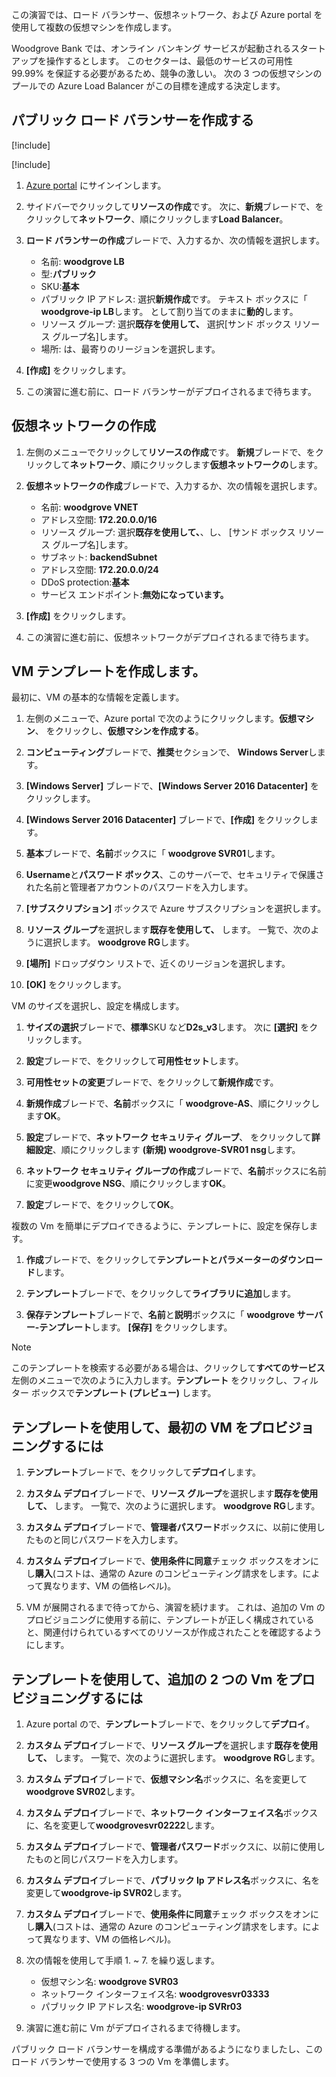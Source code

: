 この演習では、ロード バランサー、仮想ネットワーク、および Azure portal を使用して複数の仮想マシンを作成します。

Woodgrove Bank では、オンライン バンキング サービスが起動されるスタートアップを操作するとします。 このセクターは、最低のサービスの可用性 99.99% を保証する必要があるため、競争の激しい。 次の 3 つの仮想マシンのプールでの Azure Load Balancer がこの目標を達成する決定します。

## <a name="create-a-public-load-balancer"></a>パブリック ロード バランサーを作成する

[!include[](../../../includes/azure-sandbox-activate.md)]

[!include[](../../../includes/azure-sandbox-regions-first-mention-note.md)]

1. [Azure portal](https://portal.azure.com/?azure-portal=true) にサインインします。

1. サイドバーでクリックして**リソースの作成**です。 次に、**新規**ブレードで、をクリックして**ネットワーク**、順にクリックします**Load Balancer**。

1. **ロード バランサーの作成**ブレードで、入力するか、次の情報を選択します。
    - 名前: **woodgrove LB**
    - 型:**パブリック**
    - SKU:**基本**
    - パブリック IP アドレス: 選択**新規作成**です。 テキスト ボックスに「 **woodgrove-ip LB**します。 として割り当てのままに**動的**します。
    - リソース グループ: 選択**既存を使用して、** 選択<rgn>[サンド ボックス リソース グループ名]</rgn>します。
    - 場所: は、最寄りのリージョンを選択します。

1. **[作成]** をクリックします。

1. この演習に進む前に、ロード バランサーがデプロイされるまで待ちます。

## <a name="create-a-virtual-network"></a>仮想ネットワークの作成

1. 左側のメニューでクリックして**リソースの作成**です。 **新規**ブレードで、をクリックして**ネットワーク**、順にクリックします**仮想ネットワークの**します。

1. **仮想ネットワークの作成**ブレードで、入力するか、次の情報を選択します。
    - 名前: **woodgrove VNET**
    - アドレス空間: **172.20.0.0/16**
    - リソース グループ: 選択**既存を使用して、**、し、 <rgn>[サンド ボックス リソース グループ名]</rgn>します。
    - サブネット: **backendSubnet**
    - アドレス空間: **172.20.0.0/24**
    - DDoS protection:**基本**
    - サービス エンドポイント:**無効になっています。**

1. **[作成]** をクリックします。

1. この演習に進む前に、仮想ネットワークがデプロイされるまで待ちます。

## <a name="create-a-vm-template"></a>VM テンプレートを作成します。

最初に、VM の基本的な情報を定義します。

1. 左側のメニューで、Azure portal で次のようにクリックします。**仮想マシン**、 をクリックし、**仮想マシンを作成する**。

1. **コンピューティング**ブレードで、**推奨**セクションで、 **Windows Server**します。

1. **[Windows Server]** ブレードで、**[Windows Server 2016 Datacenter]** をクリックします。

1. **[Windows Server 2016 Datacenter]** ブレードで、**[作成]** をクリックします。

1. **基本**ブレードで、**名前**ボックスに「 **woodgrove SVR01**します。

1. **Username**と**パスワード ボックス**、このサーバーで、セキュリティで保護された名前と管理者アカウントのパスワードを入力します。

1. **[サブスクリプション]** ボックスで Azure サブスクリプションを選択します。

1. **リソース グループ**を選択します**既存を使用して、** します。 一覧で、次のように選択します。 **woodgrove RG**します。

1. **[場所]** ドロップダウン リストで、近くのリージョンを選択します。

1. **[OK]** をクリックします。

VM のサイズを選択し、設定を構成します。

1. **サイズの選択**ブレードで、**標準**SKU など**D2s_v3**します。 次に **[選択]** をクリックします。

1. **設定**ブレードで、をクリックして**可用性セット**します。

1. **可用性セットの変更**ブレードで、をクリックして**新規作成**です。

1. **新規作成**ブレードで、**名前**ボックスに「 **woodgrove-AS**、順にクリックします**OK**。

1. **設定**ブレードで、**ネットワーク セキュリティ グループ**、 をクリックして**詳細設定**、順にクリックします **(新規) woodgrove-SVR01 nsg**します。

1. **ネットワーク セキュリティ グループの作成**ブレードで、**名前**ボックスに名前に変更**woodgrove NSG**、順にクリックします**OK**。

1. **設定**ブレードで、をクリックして**OK**。

複数の Vm を簡単にデプロイできるように、テンプレートに、設定を保存します。

1. **作成**ブレードで、をクリックして**テンプレートとパラメーターのダウンロード**します。

1. **テンプレート**ブレードで、をクリックして**ライブラリに追加**します。

1. **保存テンプレート**ブレードで、**名前**と**説明**ボックスに「 **woodgrove サーバー-テンプレート**します。 **[保存]** をクリックします。

> [!NOTE]
> このテンプレートを検索する必要がある場合は、クリックして**すべてのサービス**左側のメニューで次のように入力します。**テンプレート** をクリックし、フィルター ボックスで**テンプレート (プレビュー)** します。

## <a name="use-the-template-to-provision-the-first-vm"></a>テンプレートを使用して、最初の VM をプロビジョニングするには

1. **テンプレート**ブレードで、をクリックして**デプロイ**します。

1. **カスタム デプロイ**ブレードで、**リソース グループ**を選択します**既存を使用して、** します。 一覧で、次のように選択します。 **woodgrove RG**します。

1. **カスタム デプロイ**ブレードで、**管理者パスワード**ボックスに、以前に使用したものと同じパスワードを入力します。

1. **カスタム デプロイ**ブレードで、**使用条件に同意**チェック ボックスをオンにし**購入**(コストは、通常の Azure のコンピューティング請求をします。によって異なります、VM の価格レベル)。

1. VM が展開されるまで待ってから、演習を続けます。 これは、追加の Vm のプロビジョニングに使用する前に、テンプレートが正しく構成されていると、関連付けられているすべてのリソースが作成されたことを確認するようにします。

## <a name="use-the-template-to-provision-two-additional-vms"></a>テンプレートを使用して、追加の 2 つの Vm をプロビジョニングするには

1. Azure portal ので、**テンプレート**ブレードで、をクリックして**デプロイ**。

1. **カスタム デプロイ**ブレードで、**リソース グループ**を選択します**既存を使用して、** します。 一覧で、次のように選択します。 **woodgrove RG**します。

1. **カスタム デプロイ**ブレードで、**仮想マシン名**ボックスに、名を変更して**woodgrove SVR02**します。

1. **カスタム デプロイ**ブレードで、**ネットワーク インターフェイス名**ボックスに、名を変更して**woodgrovesvr02222**します。

1. **カスタム デプロイ**ブレードで、**管理者パスワード**ボックスに、以前に使用したものと同じパスワードを入力します。

1. **カスタム デプロイ**ブレードで、**パブリック Ip アドレス名**ボックスに、名を変更して**woodgrove-ip SVR02**します。

1. **カスタム デプロイ**ブレードで、**使用条件に同意**チェック ボックスをオンにし**購入**(コストは、通常の Azure のコンピューティング請求をします。によって異なります、VM の価格レベル)。

1. 次の情報を使用して手順 1. ~ 7. を繰り返します。
    - 仮想マシン名: **woodgrove SVR03**
    - ネットワーク インターフェイス名: **woodgrovesvr03333**
    - パブリック IP アドレス名: **woodgrove-ip SVRr03**

1. 演習に進む前に Vm がデプロイされるまで待機します。

パブリック ロード バランサーを構成する準備があるようになりましたし、このロード バランサーで使用する 3 つの Vm を準備します。